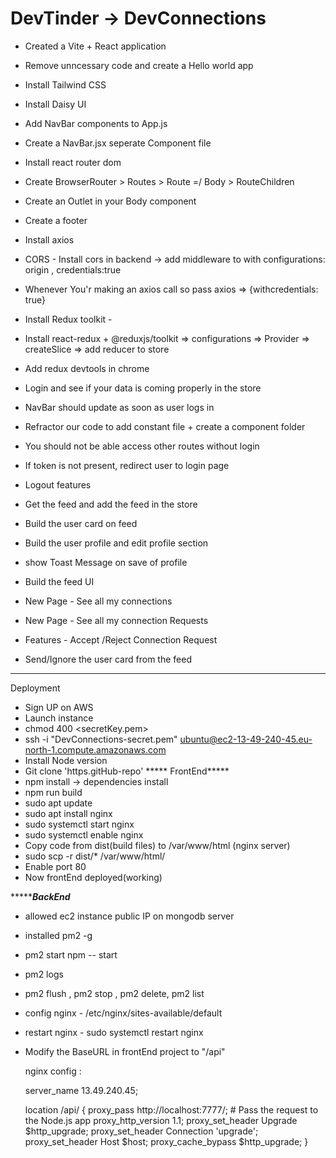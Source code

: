 # DevTinder -> DevConnections

- Created a Vite + React application
- Remove unncessary code and create a Hello world app
- Install Tailwind CSS
- Install Daisy UI
- Add NavBar components to App.js
- Create a NavBar.jsx seperate Component file
- Install react router dom
- Create BrowserRouter > Routes > Route =/ Body > RouteChildren
- Create an Outlet in your Body component
- Create a footer

- Install axios
- CORS - Install cors in backend -> add middleware to with configurations: origin , credentials:true
- Whenever You'r making an axios call so pass axios => {withcredentials: true}

- Install Redux toolkit -  
- Install react-redux + @reduxjs/toolkit => configurations => Provider  => createSlice => add reducer to store
- Add redux devtools in chrome
- Login and see if your data is coming properly in the store
- NavBar should update as soon as user logs in
- Refractor our code to add constant file + create a component folder
- You should not be able access other routes without login
- If token is not present, redirect user to login page 
- Logout features
- Get the feed and add the feed in the store
- Build the user card on feed
- Build the user profile and edit profile section
- show Toast Message on save of profile
- Build the feed UI 
- New Page - See all my connections
- New Page - See all my connection Requests
- Features - Accept /Reject Connection Request
- Send/Ignore the user card from the feed



*****************
Deployment
- Sign UP on AWS
- Launch instance
- chmod 400 <secretKey.pem>
- ssh -i "DevConnections-secret.pem" ubuntu@ec2-13-49-240-45.eu-north-1.compute.amazonaws.com
- Install Node version 
- Git clone 'https.gitHub-repo'
***** FrontEnd*****
- npm install -> dependencies install
- npm run build
- sudo apt update
- sudo apt install nginx
- sudo systemctl start nginx
- sudo systemctl enable nginx
- Copy code from dist(build files) to /var/www/html (nginx server)
- sudo scp -r dist/* /var/www/html/
- Enable port 80
- Now frontEnd deployed(working)

************BackEnd*******
- allowed ec2 instance public IP on mongodb server
- installed pm2 -g
- pm2 start npm -- start
- pm2 logs
- pm2 flush <name>, pm2 stop <name>, pm2 delete<name>, pm2 list
- config nginx - /etc/nginx/sites-available/default
- restart nginx - sudo systemctl restart nginx
- Modify the BaseURL in frontEnd project to "/api"

    nginx config : 

    server_name 13.49.240.45;

    location /api/ {
        proxy_pass http://localhost:7777/;  # Pass the request to the Node.js app
        proxy_http_version 1.1;
        proxy_set_header Upgrade $http_upgrade;
        proxy_set_header Connection 'upgrade';
        proxy_set_header Host $host;
        proxy_cache_bypass $http_upgrade;
    }




